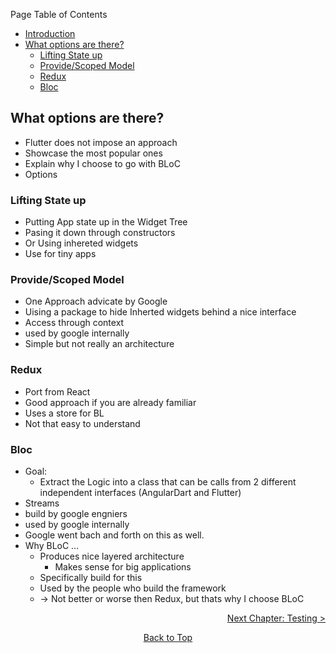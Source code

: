 Page Table of Contents
- [Introduction](#introduction)
- [What options are there?](#what-options-are-there)
  - [Lifting State up](#lifting-state-up)
  - [Provide/Scoped Model](#providescoped-model)
  - [Redux](#redux)
  - [Bloc](#bloc)

## What options are there?

  - Flutter does not impose an approach
  - Showcase the most popular ones
  - Explain why I choose to go with BLoC
  - Options

### Lifting State up

  - Putting App state up in the Widget Tree
  - Pasing it down through constructors
  - Or Using inhereted widgets
  - Use for tiny apps

### Provide/Scoped Model

  - One Approach advicate by Google
  - Uising a package to hide Inherted widgets behind a nice interface
  - Access through context
  - used by google internally
  - Simple but not really an architecture

### Redux

  - Port from React
  - Good approach if you are already familiar
  - Uses a store for BL
  - Not that easy to understand

### Bloc

  - Goal:
      - Extract the Logic into a class that can be calls from 2 different independent interfaces (AngularDart and Flutter)
  - Streams
  - build by google engniers
  - used by google internally
  - Google went bach and forth on this as well.
  - Why BLoC …
      - Produces nice layered architecture
          - Makes sense for big applications
      - Specifically build for this
      - Used by the people who build the framework
      - \-\> Not better or worse then Redux, but thats why I choose BLoC

<p align="right"><a href="https://github.com/Fasust/flutter-guide/wiki/300-Testing">Next Chapter: Testing ></a></p>
<p align="center"><a href="#">Back to Top</a></center></p>